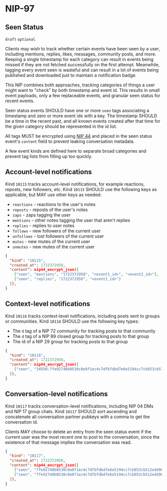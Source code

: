 NIP-97
======

Seen Status
-----------

`draft` `optional`

Clients may wish to track whether certain events have been seen by a user, including mentions,
replies, likes, messages, community posts, and more. Keeping a single timestamp for each category
can result in events being missed if they are not fetched successfully on the first attempt.
Meanwhile, tagging every event seen is wasteful and can result in a lot of events being published
and downloaded just to maintain a notification badge.

This NIP combines both approaches, tracking categories of things a user might want to "check" by
both timestamp and event id. This results in small event payloads, only a few replaceable events,
and granular seen status for recent events.

Seen status events SHOULD have one or more `seen` tags associating a timestamp and zero or more event ids
with a key. The timestamp SHOULD be a time in the recent past, and all known events created after
that time for the given category should be represented in the id list.

All tags MUST be encrypted using [NIP 44](./44.md) and placed in the seen status event's `content`
field to prevent leaking conversation metadata.

A few event kinds are defined here to separate broad categories and prevent tag lists from filling
up too quickly.

## Account-level notifications

Kind `10115` tracks account-level notifications, for example reactions, reposts, new followers, etc.
Kind `10115` SHOULD use the following keys as applicable, but MAY use other keys as needed:

- `reactions` - reactions to the user's notes
- `reposts` - reposts of the user's notes
- `zaps` - zaps tagging the user
- `mentions` - other notes tagging the user that aren't replies
- `replies` - replies to user notes
- `follows` - new followers of the current user
- `unfollows` - lost followers of the current user
- `mutes` - new mutes of the current user
- `unmutes` - new mutes of the current user

```json
{
  "kind": "10115",
  "created_at": 1722372950,
  "content": nip44_encrypt_json([
    ["seen", "mentions", "1722372950", "<event1_id>", "<event2_id>"],
    ["seen", "replies", "1722372950", "<event1_id>"]
  ]),
}
```

## Context-level notifications

Kind `10116` tracks context-level notifications, including posts sent to groups or communities.
Kind `10116` SHOULD use the following key types:

- The `d` tag of a NIP 72 community for tracking posts to that community
- The `d` tag of a NIP 89 closed group for tracking posts to that group
- The id of a NIP 29 group for tracking posts to that group

```json
{
  "kind": "10116",
  "created_at": 1722372950,
  "content": nip44_encrypt_json([
    ["seen", "34550:7fe92740b0530c0e8f1ec4c7dfbfdbd7e6e5194cc7cb853cb512e4d9862b5406:9174501", "1722372950", "<event1_id>"]
  ]),
}
```

## Conversation-level notifications

Kind `10117` tracks conversation-level notifications, including NIP 04 DMs and NIP 17 group chats.
Kind `10117` SHOULD sort ascending and concatenate all conversation partner pubkeys with a comma
to get the conversation id.

Clients MAY choose to delete an entry from the seen status event if the current user was the most
recent one to post to the conversation, since the existence of that message implies the conversation
was read.

```json
{
  "kind": "10117",
  "created_at": 1722372950,
  "content": nip44_encrypt_json([
    ["seen", "7fe92740b0530c0e8f1ec4c7dfbfdbd7e6e5194cc7cb853cb512e4d9862b5406", "1722372950", "<event1_id>"]
    ["seen", "7fe92740b0530c0e8f1ec4c7dfbfdbd7e6e5194cc7cb853cb512e4d9862b5406,6fc1d1e7a1b265f531838e2399858c14e4901ac23d927b2de1c36a713646b4de", "1722372950", "<event1_id>"]
  ]),
}
```
